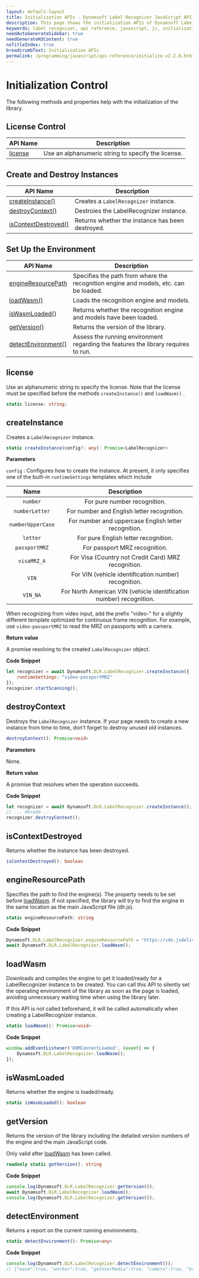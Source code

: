 ```yaml
---
layout: default-layout
title: Initialization APIs - Dynamsoft Label Recognizer JavaScript API
description: This page shows the initialization APIs of Dynamsoft Label Recognizer JavaScript SDK.
keywords: label recognizer, api reference, javascript, js, initialization
needAutoGenerateSidebar: true
needGenerateH3Content: true
noTitleIndex: true
breadcrumbText: Initialization APIs
permalink: /programming/javascript/api-reference/initialize-v2.2.0.html
---
```


# Initialization Control

The following methods and properties help with the initialization of the library.

## License Control

| API Name | Description |
|---|---|
| [license](#license) | Use an alphanumeric string to specify the license. |

## Create and Destroy Instances

| API Name | Description |
|---|---|
| [createInstance()](#createinstance) | Creates a `LabelRecognizer` instance. |
| [destroyContext()](#destroycontext) | Destroies the LabelRecognizer instance. |
| [isContextDestroyed()](#iscontextdestroyed) | Returns whether the instance has been destroyed. |

## Set Up the Environment

| API Name | Description |
|---|---|
| [engineResourcePath](#engineresourcepath) | Specifies the path from where the recognition engine and models, etc. can be loaded. |
| [loadWasm()](#loadwasm) | Loads the recognition engine and models. |
| [isWasmLoaded()](#iswasmloaded) | Returns whether the recognition engine and models have been loaded. |
| [getVersion()](#getversion) | Returns the version of the library. |
| [detectEnvironment()](#detectenvironment) | Assess the running environment regarding the features the library requires to run. |

## license

Use an alphanumeric string to specify the license. Note that the license must be specified before the methods `createInstance()` and `loadWasm()` .

```typescript
static license: string;
```

## createInstance

Creates a `LabelRecognizer` instance.

```typescript
static createInstance(config?: any): Promise<LabelRecognizer>
```

**Parameters**

`config` : Configures how to create the instance. At present, it only specifies one of the built-in `runtimeSettings` templates which include

| Name | Description |
|:-:|:-:|
| `number` | For pure number recognition. |
| `numberLetter` | For number and English letter recognition. |
| `numberUpperCase` | For number and uppercase English letter recognition. |
| `letter` | For pure English letter recognition. |
| `passportMRZ` | For passport MRZ recognition. |
| `visaMRZ_A` | For Visa (Country not Credit Card) MRZ recognition. |
| `VIN` | For VIN (vehicle identification number) recognition. |
| `VIN_NA` | For North American VIN (vehicle identification number) recognition. |


When recognizing from video input, add the prefix "video-" for a slightly different template optimized for continuous frame recognition. For example, use `video-passportMRZ` to read the MRZ on passports with a camera.

**Return value**

A promise resolving to the created `LabelRecognizer` object.

**Code Snippet**

```js
let recognizer = await Dynamsoft.DLR.LabelRecognizer.createInstance({
    runtimeSettings: "video-passportMRZ"
});
recognizer.startScanning();
```

## destroyContext

Destroys the `LabelRecognizer` instance. If your page needs to create a new instance from time to time, don't forget to destroy unused old instances.

```typescript
destroyContext(): Promise<void>
```

**Parameters**

None.

**Return value**

A promise that resolves when the operation succeeds.

**Code Snippet**

```js
let recognizer = await Dynamsoft.DLR.LabelRecognizer.createInstance();
// ... decode ...
recognizer.destroyContext();
```

## isContextDestroyed

Returns whether the instance has been destroyed.

```typescript
isContextDestroyed(): boolean
```

## engineResourcePath

Specifies the path to find the engine(s). The property needs to be set before [loadWasm](#loadwasm). If not specified, the library will try to find the engine in the same location as the main JavaScript file (dlr.js).

```typescript
static engineResourcePath: string
```

**Code Snippet**

```js
Dynamsoft.DLR.LabelRecognizer.engineResourcePath = "https://cdn.jsdelivr.net/npm/dynamsoft-label-recognizer@2.2.0/dist/";
await Dynamsoft.DLR.LabelRecognizer.loadWasm();
```

## loadWasm

Downloads and compiles the engine to get it loaded/ready for a LabelRecognizer instance to be created. You can call this API to silently set the operating environment of the library as soon as the page is loaded, avoiding unnecessary waiting time when using the library later.

If this API is not called beforehand, it will be called automatically when creating a LabelRecognizer instance.

```typescript
static loadWasm(): Promise<void>
```

**Code Snippet**

```js
window.addEventListener('DOMContentLoaded', (event) => {
    Dynamsoft.DLR.LabelRecognizer.loadWasm();
});
```

## isWasmLoaded

Returns whether the engine is loaded/ready.

```typescript
static isWasmLoaded(): boolean
```

## getVersion

Returns the version of the library including the detailed version numbers of the engine and the main JavaScript code.

Only valid after [loadWasm](#loadwasm) has been called.

```typescript
readonly static getVersion(): string
```

**Code Snippet**

```js
console.log(Dynamsoft.DLR.LabelRecognizer.getVersion());
await Dynamsoft.DLR.LabelRecognizer.loadWasm();
console.log(Dynamsoft.DLR.LabelRecognizer.getVersion());
```

## detectEnvironment

Returns a report on the current running environments.

```typescript
static detectEnvironment(): Promise<any>
```

**Code Snippet**

```js
console.log(Dynamsoft.DLR.LabelRecognizer.detectEnvironment());
// {"wasm":true, "worker":true, "getUserMedia":true, "camera":true, "browser":"Chrome", "version":90, "OS":"Windows"}
```
